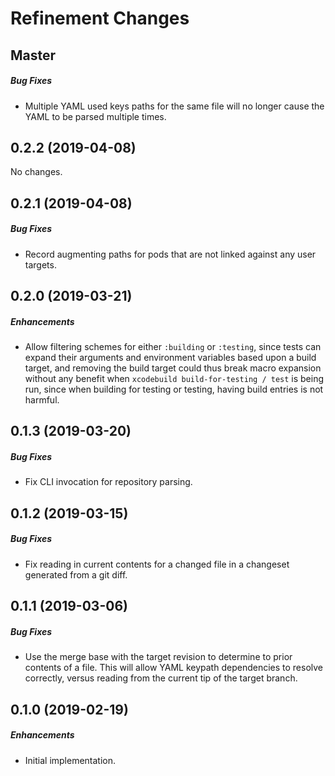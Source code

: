 # Refinement Changes

## Master

##### Bug Fixes

* Multiple YAML used keys paths for the same file will no longer cause the YAML
  to be parsed multiple times.  


## 0.2.2 (2019-04-08)

No changes.  


## 0.2.1 (2019-04-08)

##### Bug Fixes

* Record augmenting paths for pods that are not linked against any user targets.  


## 0.2.0 (2019-03-21)

##### Enhancements

* Allow filtering schemes for either `:building` or `:testing`,
  since tests can expand their arguments and environment variables based upon
  a build target, and removing the build target could thus break macro expansion
  without any benefit when `xcodebuild build-for-testing / test` is being run,
  since when building for testing or testing, having build entries is not harmful.  


## 0.1.3 (2019-03-20)

##### Bug Fixes

* Fix CLI invocation for repository parsing.  

## 0.1.2 (2019-03-15)

##### Bug Fixes

* Fix reading in current contents for a changed file in a changeset generated from a
  git diff.  

## 0.1.1 (2019-03-06)

##### Bug Fixes

* Use the merge base with the target revision to determine to prior contents of a file.
  This will allow YAML keypath dependencies to resolve correctly, versus reading from the
  current tip of the target branch.  

## 0.1.0 (2019-02-19)

##### Enhancements

* Initial implementation.  
